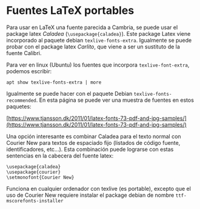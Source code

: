 # Fuentes LaTeX portables 

Para usar en LaTeX una fuente parecida a Cambria, se puede usar 
el package latex *Caladea* (`\usepackage{caladea}`).  Este package Latex 
viene incorporado al paquete debian `texlive-fonts-extra`. Igualmente se 
puede probar con el package latex *Carlito*, que viene a ser un sustituto de la fuente Calibri. 

Para ver en linux (Ubuntu) los fuentes que incorpora `texlive-font-extra`, podemos escribir:

 `apt show texlive-fonts-extra | more`

Igualmente se puede hacer con el paquete Debian `texlive-fonts-recommended`. 
En esta página se puede ver una muestra de fuentes en estos paquetes:

[https://www.tjansson.dk/2011/01/latex-fonts-73-pdf-and-jpg-samples/](https://www.tjansson.dk/2011/01/latex-fonts-73-pdf-and-jpg-samples/) 

Una opción interesante es combinar Caladea para el texto normal con Courier New 
para textos de espaciado fijo (listados de código fuente, identificadores, etc...). Esta combinación puede lograrse con estas sentencias en la cabecera del fuente latex:

    \usepackage{caladea}
    \usepackage{courier}
    \setmonofont{Courier New}

Funciona en cualquier ordenador con texlive (es portable), excepto que el uso 
de Courier New requiere instalar el package debian de nombre `ttf-mscorefonts-installer`
